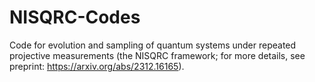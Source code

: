 # NISQRC-Codes

Code for evolution and sampling of quantum systems under repeated projective measurements (the NISQRC framework; for more details, see preprint: https://arxiv.org/abs/2312.16165).
